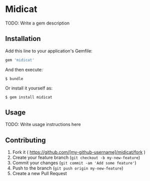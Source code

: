 # Midicat

TODO: Write a gem description

## Installation

Add this line to your application's Gemfile:

```ruby
gem 'midicat'
```

And then execute:

    $ bundle

Or install it yourself as:

    $ gem install midicat

## Usage

TODO: Write usage instructions here

## Contributing

1. Fork it ( https://github.com/[my-github-username]/midicat/fork )
2. Create your feature branch (`git checkout -b my-new-feature`)
3. Commit your changes (`git commit -am 'Add some feature'`)
4. Push to the branch (`git push origin my-new-feature`)
5. Create a new Pull Request
